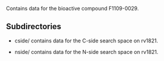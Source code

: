 Contains data for the bioactive compound F1109-0029.

## Subdirectories

- cside/ contains data for the C-side search space on rv1821.

- nside/ contains data for the N-side search space on rv1821.

